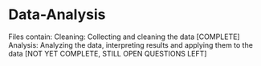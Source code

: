 # Data-Analysis

Files contain:
Cleaning: Collecting and cleaning the data [COMPLETE]
Analysis: Analyzing the data, interpreting results and applying them to the data [NOT YET COMPLETE, STILL OPEN QUESTIONS LEFT]
